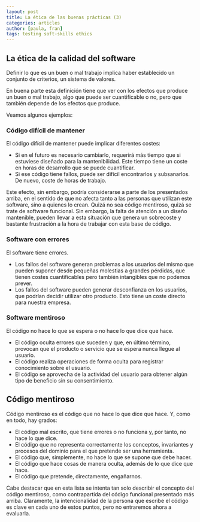 ```yaml
---
layout: post
title: La ética de las buenas prácticas (3)
categories: articles
author: [paula, fran]
tags: testing soft-skills ethics
---
```



## La ética de la calidad del software

Definir lo que es un buen o mal trabajo implica haber establecido un conjunto de criterios, un sistema de valores.

En buena parte esta definición tiene que ver con los efectos que produce un buen o mal trabajo, algo que puede ser cuantificable o no, pero que también depende de los efectos que produce.

Veamos algunos ejemplos:

### Código difícil de mantener

El código difícil de mantener puede implicar diferentes costes:

* Si en el futuro es necesario cambiarlo, requerirá más tiempo que si estuviese diseñado para la mantenibilidad. Este tiempo tiene un coste en horas de desarrollo que se puede cuantificar.
* Si ese código tiene fallos, puede ser difícil encontrarlos y subsanarlos. De nuevo, coste de horas de trabajo.

Este efecto, sin embargo, podría considerarse a parte de los presentados arriba, en el sentido de que no afecta tanto a las personas que utilizan este software, sino a quienes lo crean. Quizá no sea código mentiroso, quizá se trate de software funcional. Sin embargo, la falta de atención a un diseño mantenible, pueden llevar a esta situación que genera un sobrecoste y bastante frustración a la hora de trabajar con esta base de código.

### Software con errores

El software tiene errores.

* Los fallos del software generan problemas a los usuarios del mismo que pueden suponer desde pequeñas molestias a grandes pérdidas, que tienen costes cuantificables pero también intangibles que no podemos prever.
* Los fallos del software pueden generar desconfianza en los usuarios, que podrían decidir utilizar otro producto. Esto tiene un coste directo para nuestra empresa.

### Software mentiroso

El código no hace lo que se espera o no hace lo que dice que hace.

* El código oculta errores que suceden y que, en último término, provocan que el producto o servicio que se espera nunca llegue al usuario.
* El código realiza operaciones de forma oculta para registrar conocimiento sobre el usuario.
* El código se aprovecha de la actividad del usuario para obtener algún tipo de beneficio sin su consentimiento.

## Código mentiroso

Código mentiroso es el código que no hace lo que dice que hace. Y, como en todo, hay grados:

* El código mal escrito, que tiene errores o no funciona y, por tanto, no hace lo que dice.
* El código que no representa correctamente los conceptos, invariantes y procesos del dominio para el que pretende ser una herramienta.
* El código que, simplemente, no hace lo que se supone que debe hacer.
* El código que hace cosas de manera oculta, además de lo que dice que hace.
* El código que pretende, directamente, engañarnos.

Cabe destacar que en esta lista se intenta tan solo describir el concepto del código mentiroso, como contrapartida del código funcional presentado más arriba. Claramente, la intencionalidad de la persona que escribe el código es clave en cada uno de estos puntos, pero no entraremos ahora a evaluarla.




